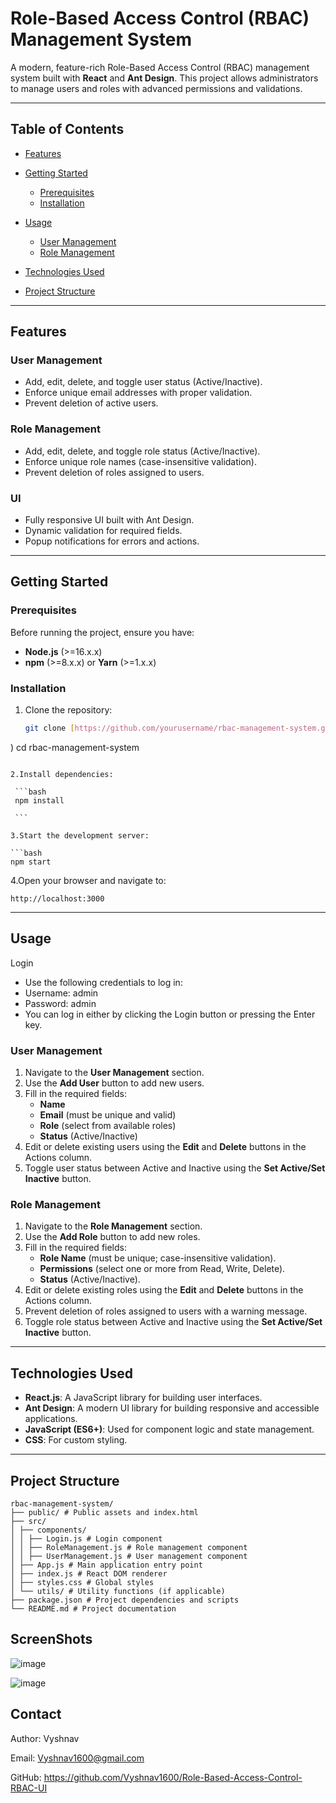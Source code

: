 # Role-Based Access Control (RBAC) Management System

A modern, feature-rich Role-Based Access Control (RBAC) management system built with **React** and **Ant Design**. This project allows administrators to manage users and roles with advanced permissions and validations.

---

## Table of Contents

- [Features](#features)

- [Getting Started](#getting-started)
  - [Prerequisites](#prerequisites)
  - [Installation](#installation)
- [Usage](#usage)
  - [User Management](#user-management)
  - [Role Management](#role-management)
- [Technologies Used](#technologies-used)
- [Project Structure](#project-structure)

---

## Features

### User Management

- Add, edit, delete, and toggle user status (Active/Inactive).
- Enforce unique email addresses with proper validation.
- Prevent deletion of active users.

### Role Management

- Add, edit, delete, and toggle role status (Active/Inactive).
- Enforce unique role names (case-insensitive validation).
- Prevent deletion of roles assigned to users.

### UI

- Fully responsive UI built with Ant Design.
- Dynamic validation for required fields.
- Popup notifications for errors and actions.

---


## Getting Started

### Prerequisites

Before running the project, ensure you have:

- **Node.js** (>=16.x.x)
- **npm** (>=8.x.x) or **Yarn** (>=1.x.x)

### Installation

1. Clone the repository:

   ```bash
   git clone [https://github.com/yourusername/rbac-management-system.git](https://github.com/Vyshnav1600/Role-Based-Access-Control-RBAC-UI
)
   cd rbac-management-system
   ```

2.Install dependencies:

    ```bash
    npm install

    ```

3.Start the development server:

```bash
   npm start
```

4.Open your browser and navigate to:

    http://localhost:3000

---

## Usage

Login

- Use the following credentials to log in:
- Username: admin
- Password: admin
- You can log in either by clicking the Login button or pressing the Enter key.

### User Management

1. Navigate to the **User Management** section.
2. Use the **Add User** button to add new users.
3. Fill in the required fields:
   - **Name**
   - **Email** (must be unique and valid)
   - **Role** (select from available roles)
   - **Status** (Active/Inactive)
4. Edit or delete existing users using the **Edit** and **Delete** buttons in the Actions column.
5. Toggle user status between Active and Inactive using the **Set Active/Set Inactive** button.

### Role Management

1. Navigate to the **Role Management** section.
2. Use the **Add Role** button to add new roles.
3. Fill in the required fields:
   - **Role Name** (must be unique; case-insensitive validation).
   - **Permissions** (select one or more from Read, Write, Delete).
   - **Status** (Active/Inactive).
4. Edit or delete existing roles using the **Edit** and **Delete** buttons in the Actions column.
5. Prevent deletion of roles assigned to users with a warning message.
6. Toggle role status between Active and Inactive using the **Set Active/Set Inactive** button.

---

## Technologies Used

- **React.js**: A JavaScript library for building user interfaces.
- **Ant Design**: A modern UI library for building responsive and accessible applications.
- **JavaScript (ES6+)**: Used for component logic and state management.
- **CSS**: For custom styling.

---

## Project Structure



```
rbac-management-system/
├── public/ # Public assets and index.html
├── src/
│ ├── components/
│ │ ├── Login.js # Login component
│ │ ├── RoleManagement.js # Role management component
│ │ ├── UserManagement.js # User management component
│ ├── App.js # Main application entry point
│ ├── index.js # React DOM renderer
│ ├── styles.css # Global styles
│ └── utils/ # Utility functions (if applicable)
├── package.json # Project dependencies and scripts
└── README.md # Project documentation
```
## ScreenShots

![image](https://github.com/user-attachments/assets/f278e683-99aa-4bc9-ba76-e25ae18cdfe3)

![image](https://github.com/user-attachments/assets/109f2d24-13ac-4429-8a68-f19ae32f9495)



## Contact

Author: Vyshnav

Email: Vyshnav1600@gmail.com

GitHub: https://github.com/Vyshnav1600/Role-Based-Access-Control-RBAC-UI
